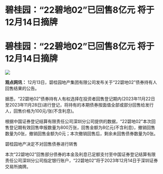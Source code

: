 # 碧桂园：“22碧地02”已回售8亿元 将于12月14日摘牌

# 碧桂园：“22碧地02”已回售8亿元 将于12月14日摘牌

![](https://inews.gtimg.com/om_bt/OrNdK8TzXdq8da6NDX60ukO0nLi6r0S8OkhnWDGE03GugAA/1000)

**观点网讯：** 12月13日，碧桂园地产集团有限公司发布关于“22碧地02”债券持有人回售结果的公告。

据悉，“22碧地02”债券持有人有权选择在投资者回售登记期内(2023年11月22日至2023年11月28日)进行登记，将持有的本期债券按面值全部或部分回售给发行人，回售价格为100元/张(不含利息)。

根据中国证券登记结算有限责任公司深圳分公司提供的数据，“22碧地02”本次回售登记期有效回售申报数量为800万张，回售金额为8亿元(不含利息)，撤销回售数量为0张，撤销回售金额为0元；本次撤销回售后，剩余未回售债券数量为0张。

碧桂园地产决定不对回售债券进行转售

本次“22碧地02”回售部分债券的本金及利息已足额支付至中国证券登记结算有限责任公司深圳分公司指定银行账户，“22碧地02”将于2023年12月14日于深圳证券交易所摘牌。

